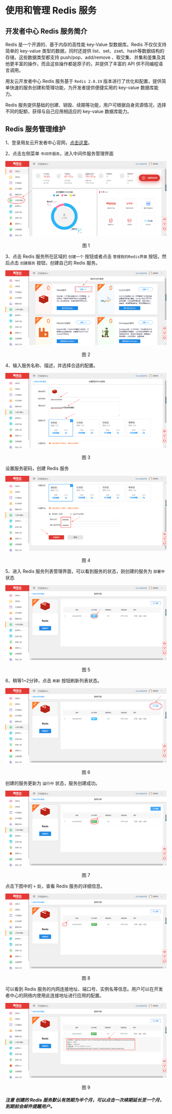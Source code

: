 # 使用和管理 Redis 服务

## 开发者中心 Redis 服务简介 

Redis 是一个开源的、基于内存的高性能 key-Value 型数据库。Redis 不仅仅支持简单的 key-value 类型的数据，同时还提供 list、set、zset、hash等数据结构的存储，这些数据类型都支持 push/pop、add/remove 、取交集、并集和差集及其他更丰富的操作，而且这些操作都是原子的，并提供了丰富的 API 供不同编程语言调用。

用友云开发者中心 Redis 服务基于 `Redis 2.8.19` 版本进行了优化和配置，提供简单快速的服务创建和管理功能，为开发者提供便捷实用的 key-value 数据库能力。

Redis 服务提供基础的创建、销毁、续期等功能，用户可根据自身资源情况，选择不同的配额，获得与自己应用相适应的 key-value 数据库能力。

## Redis 服务管理维护 

1、登录用友云开发者中心官网，[点击这里](https://developer.yonyoucloud.com)。

2、点击左侧菜单 `中间件服务`，进入中间件服务管理界面
<div align=center>
<img src="/articles/cloud/3-/images/middleware.png"/>
</div>
<p align="center">图 1</p>

3、点击 Redis 服务所在区域的 `创建一个` 按钮或者点击 `管理我的Redis界面` 按钮，然后点击 `创建服务` 按钮，创建自己的 Redis 服务。
<div align=center>
<img src="/articles/cloud/3-/images/redis/redis_1.png"/>
</div>
<p align="center">图 2</p>

4、输入服务名称、描述，并选择合适的配置。
<div align=center>
<img src="/articles/cloud/3-/images/redis/redis_2.png"/>
</div>
<p align="center">图 3</p>

设置服务密码，创建 Redis 服务
<div align=center>
<img src="/articles/cloud/3-/images/redis/redis_3.png"/>
</div>
<p align="center">图 4</p>

5、进入 Redis 服务列表管理界面，可以看到服务的状态，刚创建的服务为 `部署中` 状态
<div align=center>
<img src="/articles/cloud/3-/images/redis/redis_4.png"/>
</div>
<p align="center">图 5</p>

6、稍等1~2分钟，点击 `刷新` 按钮刷新列表状态。
<div align=center>
<img src="/articles/cloud/3-/images/redis/redis_5.png"/>
</div>
<p align="center">图 6</p>

创建的服务更新为 `运行中` 状态，服务创建成功。
<div align=center>
<img src="/articles/cloud/3-/images/redis/redis_6.png"/>
</div>
<p align="center">图 7</p>

点击下图中的 `+` 处，查看 Redis 服务的详细信息。
<div align=center>
<img src="/articles/cloud/3-/images/redis/redis_7.png"/>
</div>
<p align="center">图 8</p>

可以看到 Redis 服务的内网连接地址、端口号、实例名等信息。用户可以在开发者中心的网络内使用此连接地址进行应用的配置。
<div align=center>
<img src="/articles/cloud/3-/images/redis/redis_8.png"/>
</div>
<p align="center">图 9</p>

##### 注意 创建的 Redis 服务默认有效期为半个月，可以点击一次续期延长至一个月，到期前会邮件提醒用户。
